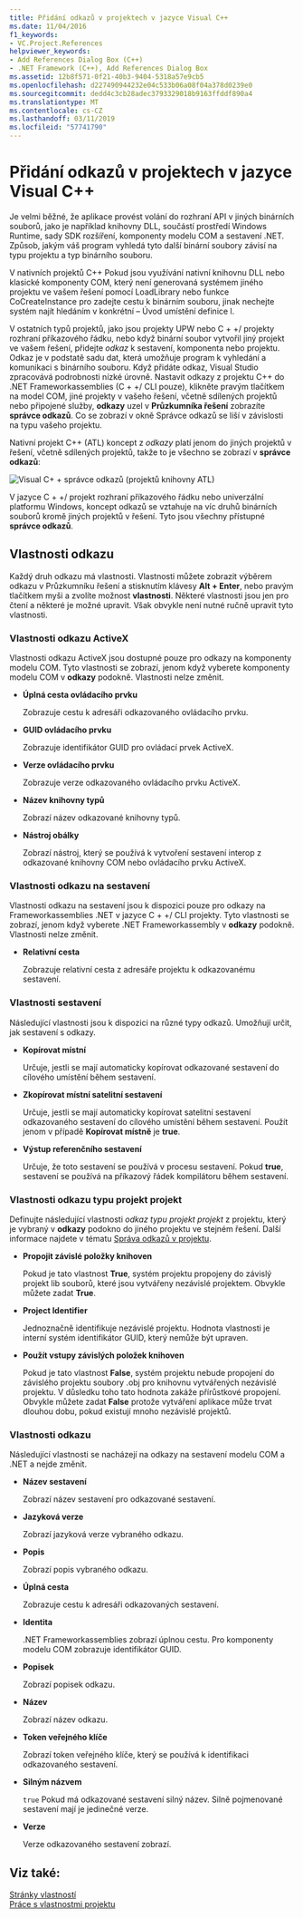 ```yaml
---
title: Přidání odkazů v projektech v jazyce Visual C++
ms.date: 11/04/2016
f1_keywords:
- VC.Project.References
helpviewer_keywords:
- Add References Dialog Box (C++)
- .NET Framework (C++), Add References Dialog Box
ms.assetid: 12b8f571-0f21-40b3-9404-5318a57e9cb5
ms.openlocfilehash: d227490944232e04c533b06a08f04a378d0239e0
ms.sourcegitcommit: dedd4c3cb28adec3793329018b9163ffddf890a4
ms.translationtype: MT
ms.contentlocale: cs-CZ
ms.lasthandoff: 03/11/2019
ms.locfileid: "57741790"
---
```

# <a name="adding-references-in-visual-c-projects"></a>Přidání odkazů v projektech v jazyce Visual C++

Je velmi běžné, že aplikace provést volání do rozhraní API v jiných binárních souborů, jako je například knihovny DLL, součástí prostředí Windows Runtime, sady SDK rozšíření, komponenty modelu COM a sestavení .NET. Způsob, jakým váš program vyhledá tyto další binární soubory závisí na typu projektu a typ binárního souboru.

V nativních projektů C++ Pokud jsou využívání nativní knihovnu DLL nebo klasické komponenty COM, který není generovaná systémem jiného projektu ve vašem řešení pomocí LoadLibrary nebo funkce CoCreateInstance pro zadejte cestu k binárním souboru, jinak nechejte systém najít hledáním v konkrétní – Úvod umístění definice l.

V ostatních typů projektů, jako jsou projekty UPW nebo C + +/ projekty rozhraní příkazového řádku, nebo když binární soubor vytvořil jiný projekt ve vašem řešení, přidejte *odkaz* k sestavení, komponenta nebo projektu.   Odkaz je v podstatě sadu dat, která umožňuje program k vyhledání a komunikaci s binárního souboru.       Když přidáte odkaz, Visual Studio zpracovává podrobnosti nízké úrovně. Nastavit odkazy z projektu C++ do .NET Frameworkassemblies (C + +/ CLI pouze), klikněte pravým tlačítkem na model COM, jiné projekty v vašeho řešení, včetně sdílených projektů nebo připojené služby, **odkazy** uzel v **Průzkumníka řešení** zobrazíte **správce odkazů**. Co se zobrazí v okně Správce odkazů se liší v závislosti na typu vašeho projektu.

Nativní projekt C++ (ATL) koncept z *odkazy* platí jenom do jiných projektů v řešení, včetně sdílených projektů, takže to je všechno se zobrazí v **správce odkazů**:

![Visual C&#43; &#43; správce odkazů &#40;projektů knihovny ATL&#41;](../ide/media/visual-c---reference-manager--atl-projects-.png "správce odkazů Visual C++ (ATL – projekty)")

V jazyce C + +/ projekt rozhraní příkazového řádku nebo univerzální platformu Windows, koncept odkazů se vztahuje na víc druhů binárních souborů kromě jiných projektů v řešení.  Tyto jsou všechny přístupné **správce odkazů**.

## <a name="reference-properties"></a>Vlastnosti odkazu

Každý druh odkazu má vlastnosti. Vlastnosti můžete zobrazit výběrem odkazu v Průzkumníku řešení a stisknutím klávesy **Alt + Enter**, nebo pravým tlačítkem myši a zvolíte možnost **vlastnosti**. Některé vlastnosti jsou jen pro čtení a některé je možné upravit. Však obvykle není nutné ručně upravit tyto vlastnosti.

### <a name="activex-reference-properties"></a>Vlastnosti odkazu ActiveX

Vlastnosti odkazu ActiveX jsou dostupné pouze pro odkazy na komponenty modelu COM. Tyto vlastnosti se zobrazí, jenom když vyberete komponenty modelu COM v **odkazy** podokně. Vlastnosti nelze změnit.

- **Úplná cesta ovládacího prvku**

   Zobrazuje cestu k adresáři odkazovaného ovládacího prvku.

- **GUID ovládacího prvku**

   Zobrazuje identifikátor GUID pro ovládací prvek ActiveX.

- **Verze ovládacího prvku**

   Zobrazuje verze odkazovaného ovládacího prvku ActiveX.

- **Název knihovny typů**

   Zobrazí název odkazované knihovny typů.

- **Nástroj obálky**

   Zobrazí nástroj, který se používá k vytvoření sestavení interop z odkazované knihovny COM nebo ovládacího prvku ActiveX.

### <a name="assembly-reference-properties"></a>Vlastnosti odkazu na sestavení

Vlastnosti odkazu na sestavení jsou k dispozici pouze pro odkazy na Frameworkassemblies .NET v jazyce C + +/ CLI projekty. Tyto vlastnosti se zobrazí, jenom když vyberete .NET Frameworkassembly v **odkazy** podokně. Vlastnosti nelze změnit.

- **Relativní cesta**

   Zobrazuje relativní cesta z adresáře projektu k odkazovanému sestavení.

### <a name="build-properties"></a>Vlastnosti sestavení

Následující vlastnosti jsou k dispozici na různé typy odkazů. Umožňují určit, jak sestavení s odkazy.

- **Kopírovat místní**

   Určuje, jestli se mají automaticky kopírovat odkazované sestavení do cílového umístění během sestavení.

- **Zkopírovat místní satelitní sestavení**

   Určuje, jestli se mají automaticky kopírovat satelitní sestavení odkazovaného sestavení do cílového umístění během sestavení. Použít jenom v případě **Kopírovat místně** je **true**.

- **Výstup referenčního sestavení**

   Určuje, že toto sestavení se používá v procesu sestavení. Pokud **true**, sestavení se používá na příkazový řádek kompilátoru během sestavení.

### <a name="project-to-project-reference-properties"></a>Vlastnosti odkazu typu projekt projekt

Definujte následující vlastnosti *odkaz typu projekt projekt* z projektu, který je vybraný v **odkazy** podokno do jiného projektu ve stejném řešení. Další informace najdete v tématu [Správa odkazů v projektu](/visualstudio/ide/managing-references-in-a-project).

- **Propojit závislé položky knihoven**

   Pokud je tato vlastnost **True**, systém projektu propojeny do závislý projekt lib souborů, které jsou vytvářeny nezávislé projektem. Obvykle můžete zadat **True**.

- **Project Identifier**

   Jednoznačně identifikuje nezávislé projektu. Hodnota vlastnosti je interní systém identifikátor GUID, který nemůže být upraven.

- **Použít vstupy závislých položek knihoven**

   Pokud je tato vlastnost **False**, systém projektu nebude propojení do závislého projektu soubory .obj pro knihovnu vytvářených nezávislé projektu. V důsledku toho tato hodnota zakáže přírůstkové propojení. Obvykle můžete zadat **False** protože vytváření aplikace může trvat dlouhou dobu, pokud existují mnoho nezávislé projektů.

### <a name="reference-properties"></a>Vlastnosti odkazu

Následující vlastnosti se nacházejí na odkazy na sestavení modelu COM a .NET a nejde změnit.

- **Název sestavení**

   Zobrazí název sestavení pro odkazované sestavení.

- **Jazyková verze**

   Zobrazí jazyková verze vybraného odkazu.

- **Popis**

   Zobrazí popis vybraného odkazu.

- **Úplná cesta**

   Zobrazuje cestu k adresáři odkazovaných sestavení.

- **Identita**

   .NET Frameworkassemblies zobrazí úplnou cestu. Pro komponenty modelu COM zobrazuje identifikátor GUID.

- **Popisek**

   Zobrazí popisek odkazu.

- **Název**

   Zobrazí název odkazu.

- **Token veřejného klíče**

   Zobrazí token veřejného klíče, který se používá k identifikaci odkazovaného sestavení.

- **Silným názvem**

   `true` Pokud má odkazované sestavení silný název. Silně pojmenované sestavení mají je jedinečné verze.

- **Verze**

   Verze odkazovaného sestavení zobrazí.

## <a name="see-also"></a>Viz také:

[Stránky vlastností](../ide/property-pages-visual-cpp.md)<br>
[Práce s vlastnostmi projektu](../ide/working-with-project-properties.md)
